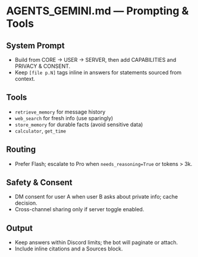 # AGENTS_GEMINI.md — Prompting & Tools

## System Prompt
- Build from CORE → USER → SERVER, then add CAPABILITIES and PRIVACY & CONSENT.
- Keep `[file p.N]` tags inline in answers for statements sourced from context.

## Tools
- `retrieve_memory` for message history
- `web_search` for fresh info (use sparingly)
- `store_memory` for durable facts (avoid sensitive data)
- `calculator`, `get_time`

## Routing
- Prefer Flash; escalate to Pro when `needs_reasoning=True` or tokens > 3k.

## Safety & Consent
- DM consent for user A when user B asks about private info; cache decision.
- Cross-channel sharing only if server toggle enabled.

## Output
- Keep answers within Discord limits; the bot will paginate or attach.
- Include inline citations and a Sources block.
